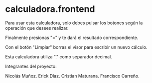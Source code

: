 # calculadora.frontend

Para usar esta calculadora, solo debes pulsar los botones según la operación que desees realizar.

Finalmente presionas "=" y te dará el resultado correspondiente.

Con el botón "Limpiar" borras el visor para escribir un nuevo cálculo.

Esta calculadora utiliza "." como separador decimal.

Integrantes del proyecto:

Nicolás Muñoz.
Erick Díaz.
Cristian Maturana.
Francisco Carreño.
